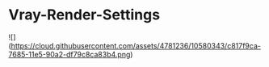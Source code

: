 # Vray-Render-Settings

![] (https://cloud.githubusercontent.com/assets/4781236/10580343/c817f9ca-7685-11e5-90a2-df79c8ca83b4.png)
